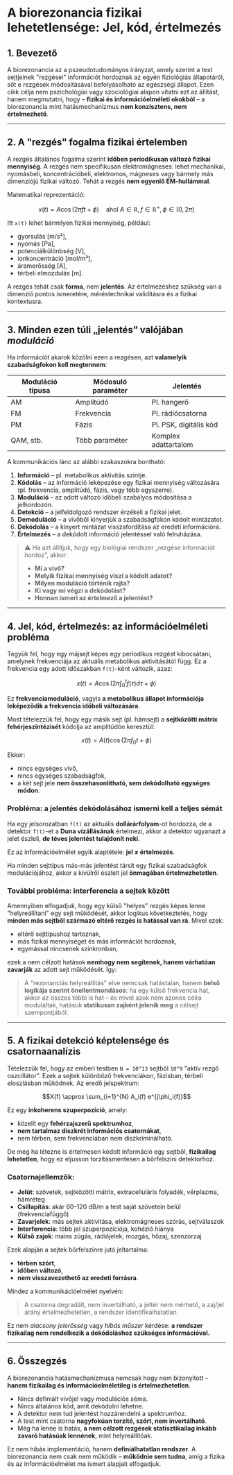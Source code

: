 # A biorezonancia fizikai lehetetlensége: Jel, kód, értelmezés

## 1. Bevezető

A biorezonancia az a pszeudotudományos irányzat, amely szerint a test sejtjeinek "rezgései" információt hordoznak az egyén fiziológiás állapotáról, sőt e rezgések módosításával befolyásolható az egészségi állapot. Ezen cikk célja nem pszichológiai vagy szociológiai alapon vitatni ezt az állítást, hanem megmutatni, hogy – **fizikai és információelméleti okokból** – a biorezonancia mint hatásmechanizmus **nem konzisztens, nem értelmezhető**.

---

## 2. A "rezgés" fogalma fizikai értelemben

A rezgés általános fogalma szerint **időben periodikusan változó fizikai mennyiség**. A rezgés nem specifikusan elektromágneses: lehet mechanikai, nyomásbeli, koncentrációbeli, elektromos, mágneses vagy bármely más dimenziójú fizikai változó. Tehát a rezgés **nem egyenlő EM-hullámmal**.

Matematikai reprezentáció:

```math
x(t) = A \cos(2\pi f t + \phi)\quad \text{ahol } A \in \mathbb{R}, f \in \mathbb{R}^+, \phi \in [0, 2\pi)
```

Itt `x(t)` lehet bármilyen fizikai mennyiség, például:

* gyorsulás \[m/s²],
* nyomás \[Pa],
* potenciálkülönbség \[V],
* ionkoncentráció \[mol/m³],
* áramerősség \[A],
* térbeli elmozdulás \[m].

A rezgés tehát csak **forma**, nem **jelentés**. Az értelmezéshez szükség van a dimenzió pontos ismeretére, méréstechnikai validitásra és a fizikai kontextusra.

---

## 3. Minden ezen túli „jelentés” valójában *moduláció*

Ha információt akarok közölni ezen a rezgésen, azt **valamelyik szabadságfokon kell megtennem**:

| Moduláció típusa | Módosuló paraméter | Jelentés               |
| ---------------- | ------------------ | ---------------------- |
| AM               | Amplitúdó          | Pl. hangerő            |
| FM               | Frekvencia         | Pl. rádiócsatorna      |
| PM               | Fázis              | Pl. PSK, digitális kód |
| QAM, stb.        | Több paraméter     | Komplex adattartalom   |

A kommunikációs lánc az alábbi szakaszokra bontható:

1. **Információ** – pl. metabolikus aktivitás szintje.
2. **Kódolás** – az információ leképezése egy fizikai mennyiség változására (pl. frekvencia, amplitúdó, fázis, vagy több egyszerre).
3. **Moduláció** – az adott változó időbeli szabályos módosítása a jelhordozón.
4. **Detekció** – a jelfeldolgozó rendszer érzékeli a fizikai jelet.
5. **Demoduláció** – a vivőből kinyerjük a szabadságfokon kódolt mintázatot.
6. **Dekódolás** – a kinyert mintázat visszafordítása az eredeti információra.
7. **Értelmezés** – a dekódolt információ jelentéssel való felruházása.

> ⚠️ Ha azt állítjuk, hogy egy biológiai rendszer „rezgése információt hordoz”, akkor:
>
> * **Mi a vivő?**
> * **Melyik fizikai mennyiség viszi a kódolt adatot?**
> * **Milyen moduláció történik rajta?**
> * **Ki vagy mi végzi a dekódolást?**
> * **Honnan ismeri az értelmező a jelentést?**

---

## 4. Jel, kód, értelmezés: az információelméleti probléma

Tegyük fel, hogy egy májsejt képes egy periodikus rezgést kibocsátani, amelynek frekvenciája az aktuális metabolikus aktivitásától függ. Ez a frekvencia egy adott időszakban `f(t)`-ként változik, azaz:

```math
x(t) = A \cos\left(2\pi \int_0^t f(\tau) d\tau + \phi \right)
```

Ez **frekvenciamoduláció**, vagyis **a metabolikus állapot információja leképeződik a frekvencia időbeli változására**.

Most tételezzük fel, hogy egy másik sejt (pl. hámsejt) a **sejtközötti mátrix fehérjeszintézisét** kódolja az amplitúdón keresztül:

```math
x(t) = A(t) \cos(2\pi f_0 t + \phi)
```

Ekkor:

* nincs egységes vivő,
* nincs egységes szabadságfok,
* a két sejt jele **nem összehasonlítható, sem dekódolható egységes módon**.

### Probléma: a jelentés dekódolásához ismerni kell a teljes sémát

Ha egy jelsorozatban `f(t)` az aktuális **dollárárfolyam**-ot hordozza, de a detektor `f(t)`-et a **Duna vízállásának** értelmezi, akkor a detektor ugyanazt a jelet észleli, **de téves jelentést tulajdonít neki**.

Ez az információelmélet egyik alaptétele: **jel ≠ értelmezés**.

Ha minden sejttípus más-más jelentést társít egy fizikai szabadságfok modulációjához, akkor a kívülről észlelt jel **önmagában értelmezhetetlen**.

### További probléma: interferencia a sejtek között

Amennyiben elfogadjuk, hogy egy külső "helyes" rezgés képes lenne "helyreállítani" egy sejt működését, akkor logikus következtetés, hogy **minden más sejtből származó eltérő rezgés is hatással van rá**. Mivel ezek:

* eltérő sejttípushoz tartoznak,
* más fizikai mennyiséget és más információt hordoznak,
* egymással nincsenek szinkronban,

ezek a nem célzott hatások **nemhogy nem segítenek, hanem várhatóan zavarják** az adott sejt működését. Így:

> A "rezonanciás helyreállítás" elve nemcsak hatástalan, hanem **belső logikája szerint önellentmondásos**: ha egy külső frekvencia hat, akkor az összes többi is hat – és mivel azok nem azonos célra moduláltak, hatásuk **statikusan zajként jelenik meg** a célsejt szempontjából.

---

## 5. A fizikai detekció képtelensége és csatornaanalízis

Tételezzük fel, hogy az emberi testben `N = 10^13` sejtből `10^9` "aktív rezgő oszcillátor". Ezek a sejtek különböző frekvenciákon, fázisban, térbeli eloszlásban működnek. Az eredő jelspektrum:

```math
X(f) \approx \sum_{i=1}^{N} A_i(f) e^{j\phi_i(f)}
```

Ez egy **inkoherens szuperpozíció**, amely:

* közelít egy **fehérzajszerű spektrumhoz**,
* **nem tartalmaz diszkrét információs csatornákat**,
* nem térben, sem frekvenciában nem diszkriminálható.

De még ha létezne is értelmesen kódolt információ egy sejtből, **fizikailag lehetetlen**, hogy ez eljusson torzításmentesen a bőrfelszíni detektorhoz.

### Csatornajellemzők:

* **Jelút**: szövetek, sejtközötti mátrix, extracelluláris folyadék, vérplazma, hámréteg
* **Csillapítás**: akár 60–120 dB/m a test saját szövetein belül (frekvenciafüggő)
* **Zavarjelek**: más sejtek aktivitása, elektromágneses szórás, sejtválaszok
* **Interferencia**: több jel szuperpozíciója, kohézió hiánya
* **Külső zajok**: mains zúgás, rádiójelek, mozgás, hőzaj, szenzorzaj

Ezek alapján a sejtek bőrfelszínre jutó jeltartalma:

* **térben szórt**,
* **időben változó**,
* **nem visszavezethető az eredeti forrásra**.

Mindez a kommunikációelmélet nyelvén:

> A csatorna degradált, nem invertálható, a jeltér nem mérhető, a zaj/jel arány értelmezhetetlen, a rendszer identifikálhatatlan.

Ez nem *alacsony jelerősség* vagy *hibás műszer* kérdése: **a rendszer fizikailag nem rendelkezik a dekódoláshoz szükséges információval.**

---

## 6. Összegzés

A biorezonancia hatásmechanizmusa nemcsak hogy nem bizonyított – **hanem fizikailag és információelméletileg is értelmezhetetlen**.

* Nincs definiált vivőjel vagy modulációs séma.
* Nincs általános kód, amit dekódolni lehetne.
* A detektor nem tud jelentést hozzárendelni a spektrumhoz.
* A test mint csatorna **nagyfokúan torzító, szórt, nem invertálható**.
* Még ha lenne is hatás, **a nem célzott rezgések statisztikailag inkább zavaró hatásúak lennének**, mint helyreállítóak.

Ez nem hibás implementáció, hanem **definiálhatatlan rendszer**. A biorezonancia nem csak nem működik – **működnie sem tudna**, amíg a fizika és az információelmélet ma ismert alapjait elfogadjuk.
